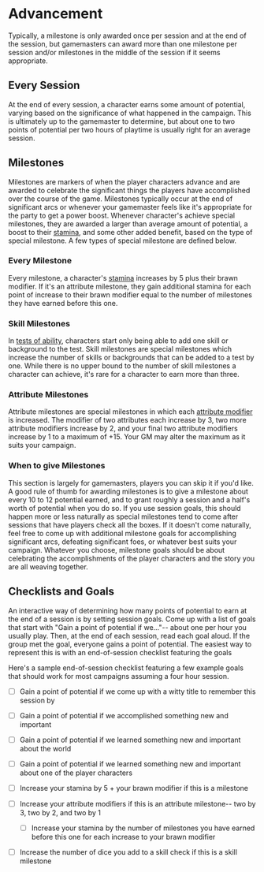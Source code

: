 # Advancement

Typically, a milestone is only awarded once per session and at the end of the session, but gamemasters can award more than one milestone per session and/or milestones in the middle of the session if it seems appropriate.



## Every Session

At the end of every session, a character earns some amount of potential, varying based on the significance of what happened in the campaign. This is ultimately up to the gamemaster to determine, but about one to two points of potential per two hours of playtime is usually right for an average session.



## Milestones

Milestones are markers of when the player characters advance and are awarded to celebrate the significant things the players have accomplished over the course of the game. Milestones typically occur at the end of significant arcs or whenever your gamemaster feels like it's appropriate for the party to get a power boost. Whenever character's achieve special milestones, they are awarded a larger than average amount of potential, a boost to their [stamina](/character/stamina_and_injuries), and some other added benefit, based on the type of special milestone. A few types of special milestone are defined below.



### Every Milestone

Every milestone, a character's [stamina](/character/stamina_and_injuries) increases by 5 plus their brawn modifier. If it's an attribute milestone, they gain additional stamina for each point of increase to their brawn modifier equal to the number of milestones they have earned before this one.



### Skill Milestones

In [tests of ability](/character/tests/), characters start only being able to add one skill or background to the test. Skill milestones are special milestones which increase the number of skills or backgrounds that can be added to a test by one. While there is no upper bound to the number of skill milestones a character can achieve, it's rare for a character to earn more than three.



### Attribute Milestones

Attribute milestones are special milestones in which each [attribute modifier](/character/attributes/) is increased. The modifier of two attributes each increase by 3, two more attribute modifiers increase by 2, and your final two attribute modifiers increase by 1 to a maximum of +15. Your GM may alter the maximum as it suits your campaign.



### When to give Milestones

This section is largely for gamemasters, players you can skip it if you'd like. A good rule of thumb for awarding milestones  is to give a milestone about every 10 to 12 potential earned, and to grant roughly a session and a half's worth of potential when you do so. If you use session goals, this should happen more or less naturally as special milestones tend to come after sessions that have players check all the boxes. If it doesn't come naturally, feel free to come up with additional milestone goals for accomplishing significant arcs, defeating significant foes, or whatever best suits your campaign. Whatever you choose, milestone goals should be about celebrating the accomplishments of the player characters and the story you are all weaving together.



## Checklists and Goals

An interactive way of determining how many points of potential to earn at the end of a session is by setting session goals. Come up with a list of goals that start with "Gain a point of potential if we..."-- about one per hour you usually play. Then, at the end of each session, read each goal aloud. If the group met the goal, everyone gains a point of potential. The easiest way to represent this is with an end-of-session checklist featuring the goals

Here's a sample end-of-session checklist featuring a few example goals that should work for most campaigns assuming a four hour session.

* [ ] Gain a point of potential if we come up with a witty title to remember this session by
* [ ] Gain a point of potential if we accomplished something new and important
* [ ] Gain a point of potential if we learned something new and important about the world
* [ ] Gain a point of potential if we learned something new and important about one of the player characters

* [ ] Increase your stamina by 5 + your brawn modifier if this is a milestone
* [ ] Increase your attribute modifiers if this is an attribute milestone-- two by 3, two by 2, and two by 1
	* [ ] Increase your stamina by the number of milestones you have earned before this one for each increase to your brawn modifier
* [ ] Increase the number of dice you add to a skill check if this is a skill milestone
